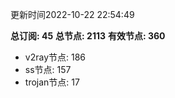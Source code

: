 更新时间2022-10-22 22:54:49

**总订阅: 45**
**总节点: 2113**
**有效节点: 360**
- v2ray节点: 186
- ss节点: 157
- trojan节点: 17
